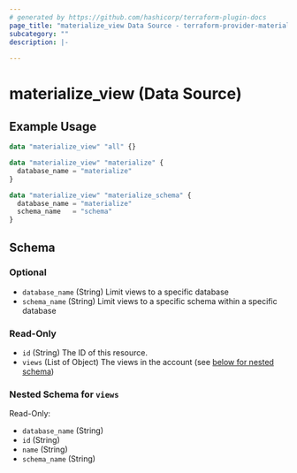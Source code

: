 ```yaml
---
# generated by https://github.com/hashicorp/terraform-plugin-docs
page_title: "materialize_view Data Source - terraform-provider-materialize"
subcategory: ""
description: |-
  
---
```


# materialize_view (Data Source)



## Example Usage

```terraform
data "materialize_view" "all" {}

data "materialize_view" "materialize" {
  database_name = "materialize"
}

data "materialize_view" "materialize_schema" {
  database_name = "materialize"
  schema_name   = "schema"
}
```

<!-- schema generated by tfplugindocs -->
## Schema

### Optional

- `database_name` (String) Limit views to a specific database
- `schema_name` (String) Limit views to a specific schema within a specific database

### Read-Only

- `id` (String) The ID of this resource.
- `views` (List of Object) The views in the account (see [below for nested schema](#nestedatt--views))

<a id="nestedatt--views"></a>
### Nested Schema for `views`

Read-Only:

- `database_name` (String)
- `id` (String)
- `name` (String)
- `schema_name` (String)


